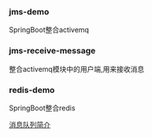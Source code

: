 ### jms-demo
SpringBoot整合activemq
### jms-receive-message
整合activemq模块中的用户端,用来接收消息
### redis-demo
SpringBoot整合redis




[消息队列简介](http://note.youdao.com/noteshare?id=e27da09cf52872d267915f108c458428&sub=F735AD5B6DF744DFBD3DBE46D1BE789F)
